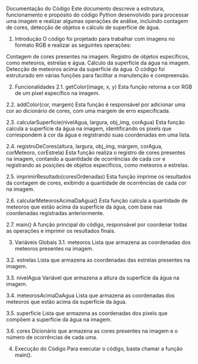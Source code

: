 
Documentação do Código
Este documento descreve a estrutura, funcionamento e propósito do código Python desenvolvido para processar uma imagem e realizar algumas operações de análise, incluindo contagem de cores, detecção de objetos e cálculo de superfície de água.

1. Introdução
O código foi projetado para trabalhar com imagens no formato RGB e realizar as seguintes operações:

Contagem de cores presentes na imagem.
Registro de objetos específicos, como meteoros, estrelas e água.
Cálculo da superfície da água na imagem.
Detecção de meteoros acima da superfície da água.
O código foi estruturado em várias funções para facilitar a manutenção e compreensão.

2. Funcionalidades
2.1. getColor(image, x, y)
Esta função retorna a cor RGB de um pixel específico na imagem.

2.2. addColor(cor, margem)
Esta função é responsável por adicionar uma cor ao dicionário de cores, com uma margem de erro especificada.

2.3. calcularSuperficie(nivelAgua, largura, obj_img, corAgua)
Esta função calcula a superfície da água na imagem, identificando os pixels que correspondem à cor da água e registrando suas coordenadas em uma lista.

2.4. registroDeCores(altura, largura, obj_img, margem, corAgua, corMeteoro, corEstrela)
Esta função realiza o registro de cores presentes na imagem, contando a quantidade de ocorrências de cada cor e registrando as posições de objetos específicos, como meteoros e estrelas.

2.5. imprimirResultado(coresOrdenadas)
Esta função imprime os resultados da contagem de cores, exibindo a quantidade de ocorrências de cada cor na imagem.

2.6. calcularMeteorosAcimaDaAgua()
Esta função calcula a quantidade de meteoros que estão acima da superfície da água, com base nas coordenadas registradas anteriormente.

2.7. main()
A função principal do código, responsável por coordenar todas as operações e imprimir os resultados finais.

3. Variáveis Globais
3.1. meteoros
Lista que armazena as coordenadas dos meteoros presentes na imagem.

3.2. estrelas
Lista que armazena as coordenadas das estrelas presentes na imagem.

3.3. nivelAgua
Variável que armazena a altura da superfície da água na imagem.

3.4. meteorosAcimaDaAgua
Lista que armazena as coordenadas dos meteoros que estão acima da superfície da água.

3.5. superficie
Lista que armazena as coordenadas dos pixels que compõem a superfície da água na imagem.

3.6. cores
Dicionário que armazena as cores presentes na imagem e o número de ocorrências de cada uma.

4. Execução do Código
Para executar o código, basta chamar a função main().

